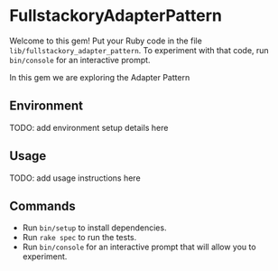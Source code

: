 # FullstackoryAdapterPattern

Welcome to this gem!
Put your Ruby code in the file `lib/fullstackory_adapter_pattern`.
To experiment with that code, run `bin/console` for an interactive prompt.

In this gem we are exploring the Adapter Pattern

## Environment

TODO: add environment setup details here

## Usage

TODO: add usage instructions here


## Commands

* Run `bin/setup` to install dependencies.
* Run `rake spec` to run the tests.
* Run `bin/console` for an interactive prompt that will allow you to experiment.
